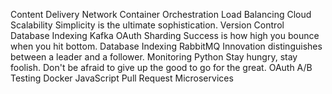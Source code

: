 Content Delivery Network Container Orchestration Load Balancing Cloud Scalability Simplicity is the ultimate sophistication. Version Control Database Indexing Kafka OAuth
Sharding Success is how high you bounce when you hit bottom. Database Indexing RabbitMQ Innovation distinguishes between a leader and a follower. Monitoring Python Stay hungry, stay foolish. Don't be afraid to give up the good to go for the great. OAuth A/B Testing Docker JavaScript Pull Request Microservices
